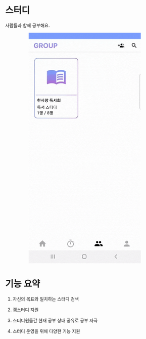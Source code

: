 # 스터디

사람들과 함께 공부해요.

<div align="center">
    <img src="../gif/study.gif"/>
</div>

# 기능 요약

1. 자신의 목표와 일치하는 스터디 검색

2. 캠스터디 지원

3. 스터디원들간 현재 공부 상태 공유로 공부 자극

4. 스터디 운영을 위해 다양한 기능 지원